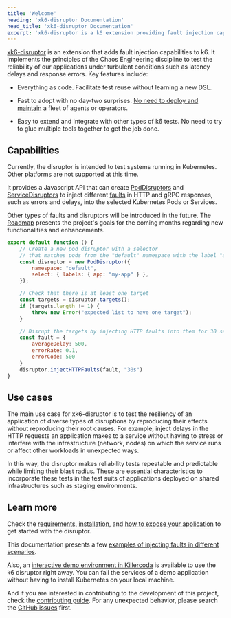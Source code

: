 ```yaml
---
title: 'Welcome'
heading: 'xk6-disruptor Documentation'
head_title: 'xk6-disruptor Documentation'
excerpt: 'xk6-disruptor is a k6 extension providing fault injection capabilities to test system reliability under turbulent conditions.'
---
```


[xk6-disruptor](https://github.com/grafana/xk6-disruptor) is an extension that adds fault injection capabilities to k6. It implements the principles of the Chaos Engineering discipline to test the reliability of our applications under turbulent conditions such as latency delays and response errors. Key features include:

- Everything as code. Facilitate test reuse without learning a new DSL.

- Fast to adopt with no day-two surprises. [No need to deploy and maintain](/javascript-api/xk6-disruptor/explanations/how-xk6-disruptor-works/) a fleet of agents or operators.

- Easy to extend and integrate with other types of k6 tests. No need to try to glue multiple tools together to get the job done.

## Capabilities

Currently, the disruptor is intended to test systems running in Kubernetes. Other platforms are not supported at this time.

It provides a Javascript API that can create [PodDisruptors](javascript-api/xk6-disruptor/api/poddisruptor) and [ServiceDisruptors](/javascript-api/xk6-disruptor/api/servicedisruptor) to inject different [faults](/javascript-api/xk6-disruptor/api/faults/) in HTTP and gRPC responses, such as errors and delays, into the selected Kubernetes Pods or Services. 

Other types of faults and disruptors will be introduced in the future.
The [Roadmap](https://github.com/grafana/xk6-disruptor/blob/main/ROADMAP.md) presents the project's goals for the coming months regarding new functionalities and enhancements.

```javascript
export default function () {
    // Create a new pod disruptor with a selector
    // that matches pods from the "default" namespace with the label "app=my-app"
    const disruptor = new PodDisruptor({
        namespace: "default",
        select: { labels: { app: "my-app" } },
    });

    // Check that there is at least one target
    const targets = disruptor.targets();
    if (targets.length != 1) {
        throw new Error("expected list to have one target");
    }

    // Disrupt the targets by injecting HTTP faults into them for 30 seconds
    const fault = {
        averageDelay: 500,
        errorRate: 0.1,
        errorCode: 500
    }
    disruptor.injectHTTPFaults(fault, "30s")
}
```


## Use cases

The main use case for xk6-disruptor is to test the resiliency of an application of diverse types of disruptions by reproducing their effects without reproducing their root causes. For example, inject delays in the HTTP requests an application makes to a service without having to stress or interfere with the infrastructure (network, nodes) on which the service runs or affect other workloads in unexpected ways.

In this way, the disruptor makes reliability tests repeatable and predictable while limiting their blast radius. These are essential characteristics to incorporate these tests in the test suits of applications deployed on shared infrastructures such as staging environments.

## Learn more

Check the [requirements](/javascript-api/xk6-disruptor/requirements/), [installation](/javascript-api/xk6-disruptor/installation/), and [how to expose your application](/javascript-api/xk6-disruptor/expose-your-application/) to get started with the disruptor.

This documentation presents a few [examples of injecting faults in different scenarios](/javascript-api/xk6-disruptor/examples/).

Also, an [interactive demo environment in Killercoda](https://killercoda.com/grafana-xk6-disruptor/scenario/killercoda) is available to use the k6 disruptor right away. You can fail the services of a demo application without having to install Kubernetes on your local machine.


And if you are interested in contributing to the development of this project, check the [contributing guide](https://github.com/grafana/xk6-disruptor/blob/main/docs/01-development/01-contributing.md). For any unexpected behavior, please search the [GitHub issues](https://github.com/grafana/xk6-disruptor/issues) first. 

